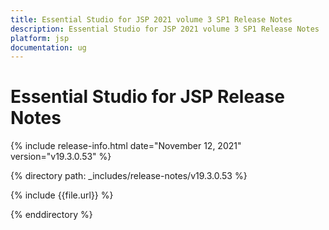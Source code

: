 ```yaml
---
title: Essential Studio for JSP 2021 volume 3 SP1 Release Notes  
description: Essential Studio for JSP 2021 volume 3 SP1 Release Notes  
platform: jsp
documentation: ug
---
```


# Essential Studio for JSP  Release Notes  

{% include release-info.html date="November 12, 2021"  version="v19.3.0.53" %} 


{% directory path: _includes/release-notes/v19.3.0.53 %}

{% include {{file.url}} %}

{% enddirectory %}